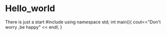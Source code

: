 # Hello_world
There is just a start
#include <iostream>
using namespace std;
int main(){
  cout<<"Don't worry ,be happy" << endl;
}
